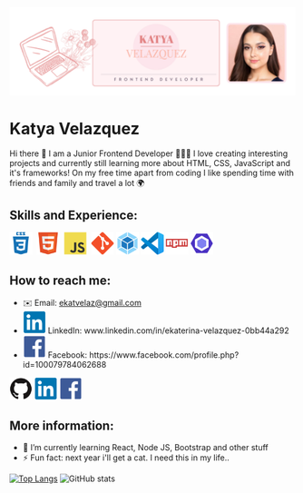 ![I am a Junior Frontend Developer 👩🏻‍💻](https://github.com/ekat-velaz/ekat-velaz/blob/main/github-banner.png)

# Katya Velazquez
Hi there 👋 I am a Junior Frontend Developer 👩🏻‍💻
I love creating interesting projects and currently still learning more about HTML, CSS, JavaScript and it's frameworks! On my free time apart from coding I like spending time with friends and family and travel a lot 🌍

## Skills and Experience: 
<div>
  <img src="https://github.com/devicons/devicon/blob/master/icons/css3/css3-plain-wordmark.svg"  title="CSS3" alt="CSS" width="40" height="40"/>&nbsp;
  <img src="https://github.com/devicons/devicon/blob/master/icons/html5/html5-original.svg" title="HTML5" alt="HTML" width="40" height="40"/>&nbsp;
  <img src="https://github.com/devicons/devicon/blob/master/icons/javascript/javascript-original.svg" title="JavaScript" alt="JavaScript" width="40" height="40"/>&nbsp;
  <img src="https://github.com/devicons/devicon/blob/master/icons/git/git-original.svg" title="Git" **alt="Git" width="40" height="40"/>
  <img src="https://github.com/devicons/devicon/blob/master/icons/webpack/webpack-original.svg" title="Webpack" **alt="Webpack" width="40" height="40"/>
  <img src="https://github.com/devicons/devicon/blob/master/icons/vscode/vscode-original.svg" title="VSCode" **alt="VSCode" width="40" height="40"/>
  <img src="https://github.com/devicons/devicon/blob/master/icons/npm/npm-original-wordmark.svg" title="npm" **alt="npm" width="40" height="40"/>
  <img src="https://github.com/devicons/devicon/blob/master/icons/eslint/eslint-original.svg" title="ESLint" **alt="ESLint" width="40" height="40"/>
</div>

## How to reach me:

- ✉️ Email: ekatvelaz@gmail.com
-  <div> <a href="www.linkedin.com/in/ekaterina-velazquez-0bb44a292"><img src="https://github.com/devicons/devicon/blob/master/icons/linkedin/linkedin-original.svg" title="linkedin" **alt="linkedin" width="40" height="40"/></a> LinkedIn: www.linkedin.com/in/ekaterina-velazquez-0bb44a292</div>
- <div><a href="https://www.facebook.com/https://www.facebook.com/profile.php?id=100079784062688"><img src="https://github.com/devicons/devicon/blob/master/icons/facebook/facebook-plain.svg" title="facebook" **alt="facebook" width="40" height="40"/></a> Facebook: https://www.facebook.com/profile.php?id=100079784062688 </div>


  
<div>
   <a href="https://github.com/ekat-velaz"><img src="https://github.com/devicons/devicon/blob/master/icons/github/github-original.svg" title="github" **alt="github" width="40" height="40"/></a>
  <a href="www.linkedin.com/in/ekaterina-velazquez-0bb44a292"><img src="https://github.com/devicons/devicon/blob/master/icons/linkedin/linkedin-original.svg" title="linkedin" **alt="linkedin" width="40" height="40"/></a>
  <a href="https://www.facebook.com/https://www.facebook.com/profile.php?id=100079784062688"><img src="https://github.com/devicons/devicon/blob/master/icons/facebook/facebook-plain.svg" title="facebook" **alt="facebook" width="40" height="40"/></a>
</div>

<!-- <div>
[<img src="https://github.com/devicons/devicon/blob/master/icons/github/github-original.svg" title="github" **alt="github" width="40" height="40"/>](https://github.com/ekat-velaz) [<img src="https://github.com/devicons/devicon/blob/master/icons/linkedin/linkedin-original.svg" title="linkedin" **alt="linkedin" width="40" height="40"/>](https://www.linkedin.com/in/www.linkedin.com/in/ekaterina-velazquez-0bb44a292/) [<img src="https://github.com/devicons/devicon/blob/master/icons/facebook/facebook-plain.svg" title="facebook" **alt="facebook" width="40" height="40"/>](https://www.facebook.com/https://www.facebook.com/profile.php?id=100079784062688) 
</div>

[<img src='https://cdn.jsdelivr.net/npm/simple-icons@3.0.1/icons/github.svg' alt='github' height='40'>](https://github.com/ekat-velaz)  [<img src='https://cdn.jsdelivr.net/npm/simple-icons@3.0.1/icons/linkedin.svg' alt='linkedin' height='40'>](https://www.linkedin.com/in/www.linkedin.com/in/ekaterina-velazquez-0bb44a292/)  [<img src='https://cdn.jsdelivr.net/npm/simple-icons@3.0.1/icons/facebook.svg' alt='facebook' height='40'>](https://www.facebook.com/https://www.facebook.com/profile.php?id=100079784062688)  [<img src='https://cdn.jsdelivr.net/npm/simple-icons@3.0.1/icons/icloud.svg' alt='website' height='40'>](https://ekat-velaz.github.io/protfolio/)  
-->

## More information:
- 🌱 I’m currently learning React, Node JS, Bootstrap and other stuff
- ⚡ Fun fact: next year i'll get a cat. I need this in my life.. 

[![Top Langs](https://github-readme-stats.vercel.app/api/top-langs/?username=ekat-velaz&show_icons=true&theme=rose&hide_progress=true)](https://github.com/anuraghazra/github-readme-stats) ![GitHub stats](https://github-readme-stats.vercel.app/api?username=ekat-velaz&show_icons=true&theme=rose&include_all_commits=true&hide=stars,issues)  


<!--![Anurag's GitHub stats](https://github-readme-stats.vercel.app/api?username=ekat-velaz&show_icons=true&theme=synthwave)
<!--
**ekat-velaz/ekat-velaz** is a ✨ _special_ ✨ repository because its `README.md` (this file) appears on your GitHub profile.

Here are some ideas to get you started:

- 🔭 I’m currently working on ...
- 🌱 I’m currently learning ...
- 👯 I’m looking to collaborate on ...
- 🤔 I’m looking for help with ...
- 💬 Ask me about ...
- 📫 How to reach me: ...
- 😄 Pronouns: ...
- ⚡ Fun fact: ...
-->
